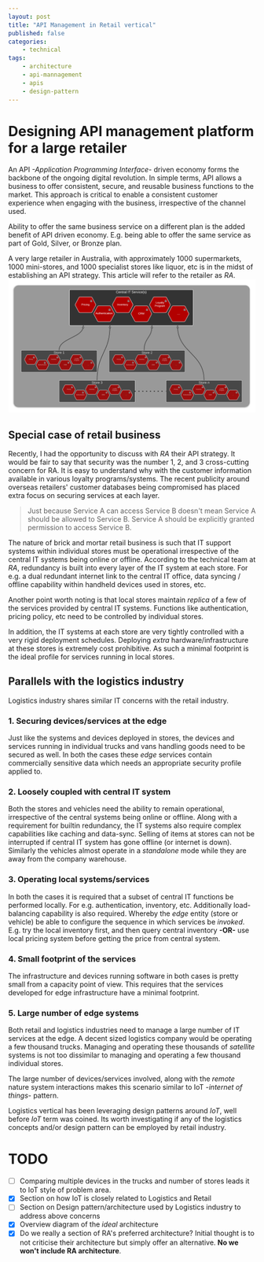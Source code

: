 ```yaml
---
layout: post
title: "API Management in Retail vertical"
published: false
categories:
    - technical
tags:
    - architecture
    - api-mannagement
    - apis
    - design-pattern
---
```

# Designing API management platform for a large retailer
An API *-Application Programming Interface-* driven economy forms the backbone of the ongoing digital revolution.  In simple terms, API allows a business to offer consistent, secure, and reusable business functions to the market.  This approach is critical to enable a consistent customer experience when engaging with the business, irrespective of the channel used.

Ability to offer the same business service on a different plan is the added benefit of API driven economy.  E.g. being able to offer the same service as part of Gold, Silver, or Bronze plan.

A very large retailer in Australia, with approximately 1000 supermarkets, 1000 mini-stores, and 1000 specialist stores like liquor, etc is in the midst of establishing an API strategy.  This article will refer to the retailer as *RA*.  
![IT in retail industry](../img/2016/02/retail-api-management.png)

## Special case of retail business
Recently, I had the opportunity to discuss with *RA* their API strategy.  It would be fair to say that security was the number 1, 2, and 3 cross-cutting concern for RA.  It is easy to understand why with the customer information available in various loyalty programs/systems.  The recent publicity around overseas retailers' customer databases being compromised has placed extra focus on securing services at each layer.

> Just because Service A can access Service B doesn't mean Service A should be allowed to Service B.  Service A should be explicitly granted permission to access Service B.

The nature of brick and mortar retail business is such that IT support systems within individual stores must be operational irrespective of the central IT systems being online or offline.  According to the technical team at *RA*, redundancy is built into every layer of the IT system at each store.  For e.g. a dual redundant internet link to the central IT office, data syncing / offline capability within handheld devices used in stores, etc.

Another point worth noting is that local stores maintain *replica* of a few of the services provided by central IT systems.  Functions like authentication, pricing policy, etc need to be controlled by individual stores.

In addition, the IT systems at each store are very tightly controlled with a very rigid deployment schedules.  Deploying *extra* hardware/infrastructure at these stores is extremely cost prohibitive.  As such a minimal footprint is the ideal profile for services running in local stores.

## Parallels with the logistics industry
Logistics industry shares similar IT concerns with the retail industry.

### 1. Securing devices/services at the edge
Just like the systems and devices deployed in stores, the devices and services running in individual trucks and vans handling goods need to be secured as well.  In both the cases these *edge* services contain commercially sensitive data which needs an appropriate security profile applied to.

### 2. Loosely coupled with central IT system
Both the stores and vehicles need the ability to remain operational, irrespective of the central systems being online or offline.  Along with a requirement for builtin redundancy, the IT systems also require complex capabilities like caching and data-sync.  Selling of items at stores can not be interrupted if central IT system has gone offline (or internet is down).  Similarly the vehicles almost operate in a *standalone* mode while they are away from the company warehouse.

### 3. Operating local systems/services
In both the cases it is required that a subset of central IT functions be performed locally.  For e.g. authentication, inventory, etc.  Additionally load-balancing capability is also required.  Whereby the *edge* entity (store or vehicle) be able to configure the sequence in which services be *invoked*.  E.g. try the local inventory first, and then query central inventory **-OR-** use local pricing system before getting the price from central system.

### 4. Small footprint of the services
The infrastructure and devices running software in both cases is pretty small from a capacity point of view.  This requires that the services developed for edge infrastructure have a minimal footprint.

### 5. Large number of edge systems
Both retail and logistics industries need to manage a large number of IT services at the edge.  A decent sized logistics company would be operating a few thousand trucks.  Managing and operating these thousands of *satellite* systems is not too dissimilar to managing and operating a few thousand individual stores.

The large number of devices/services involved, along with the *remote* nature system interactions makes this scenario similar to IoT -_internet of things_- pattern.

Logistics vertical has been leveraging design patterns around *IoT*, well before *IoT* term was coined. Its worth investigating if any of the logistics concepts and/or design pattern can be employed by retail industry.


# TODO
- [ ] Comparing multiple devices in the trucks and number of stores leads it to IoT style of problem area.
- [x] Section on how IoT is closely related to Logistics and Retail
- [ ] Section on Design pattern/architecture used by Logistics industry to address above concerns
- [x] Overview diagram of the *ideal* architecture
- [x] Do we really a section of RA's preferred architecture? Initial thought is to not criticise their architecture but simply offer an alternative. **No we won't include RA architecture**.
